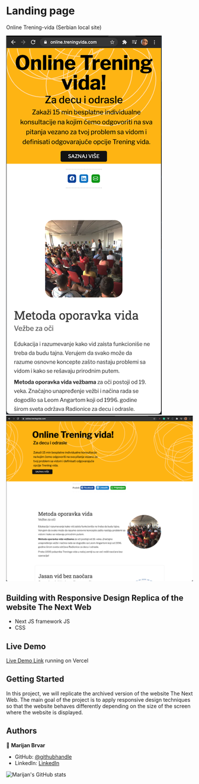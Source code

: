 # Landing page 
Online Trening-vida (Serbian local site)


![screenshot](./smallscreen.png)
![screenshot](./largescreen.png)

## Building with Responsive Design Replica of the website The Next Web

- Next JS framework JS
- CSS

## Live Demo

[Live Demo Link](https://online.treningvida.com/) running on Vercel

## Getting Started

In this project, we will replicate the archived version of the website The Next Web. The main goal of the project is to apply responsive design techniques so that the website behaves differently depending on the size of the screen where the website is displayed.

## Authors

👤 **Marijan Brvar**

- GitHub: [@githubhandle](https://github.com/marijanbrvar)
- LinkedIn: [LinkedIn](https://linkedin.com/in/mbrvar)

![Marijan's GitHub stats](https://github-readme-stats.vercel.app/api?username=marijanbrvar&count_private=true)
